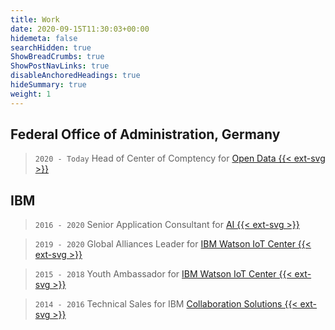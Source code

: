 ```yaml
---
title: Work
date: 2020-09-15T11:30:03+00:00
hidemeta: false
searchHidden: true
ShowBreadCrumbs: true
ShowPostNavLinks: true
disableAnchoredHeadings: true
hideSummary: true
weight: 1
---
```

## Federal Office of Administration, Germany

> `2020 - Today` Head of Center of Comptency for [Open Data {{< ext-svg >}}](https://www.bva.bund.de/DE/Services/Behoerden/Beratung/Beratungszentrum/OpenData/opendata_node.html)

## IBM

>`2016 - 2020` Senior Application Consultant for [AI {{< ext-svg >}}](https://www.ibm.com/artificial-intelligence)

> `2019 - 2020` Global Alliances Leader for [IBM Watson IoT Center {{< ext-svg >}}](https://www.ibm.com/internet-of-things/learn/munich-center)

> `2015 - 2018` Youth Ambassador for [IBM Watson IoT Center {{< ext-svg >}}](https://www.ibm.com/internet-of-things/learn/munich-center)

>`2014 - 2016` Technical Sales for IBM [Collaboration Solutions {{< ext-svg >}}](https://newsroom.ibm.com/2018-12-06-HCL-Technologies-to-Acquire-Select-IBM-Software-Products-for-1-8B)
